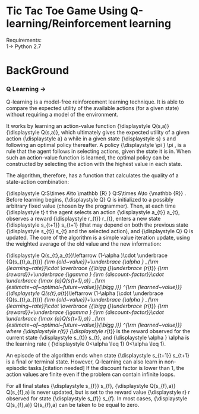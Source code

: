 # Tic Tac Toe Game Using Q-learning/Reinforcement learning

Requirements:</br>
  1-> Python 2.7

# BackGround

### Q Learning ->
Q-learning is a model-free reinforcement learning technique. It is able to compare the expected utility of the available actions (for a given state) without requiring a model of the environment.

It works by learning an action-value function {\displaystyle Q(s,a)} {\displaystyle Q(s,a)}, which ultimately gives the expected utility of a given action {\displaystyle a} a while in a given state {\displaystyle s} s and following an optimal policy thereafter. A policy {\displaystyle \pi } \pi , is a rule that the agent follows in selecting actions, given the state it is in. When such an action-value function is learned, the optimal policy can be constructed by selecting the action with the highest value in each state.

  
The algorithm, therefore, has a function that calculates the quality of a state-action combination:

{\displaystyle Q:S\times A\to \mathbb {R} } Q:S\times A\to {\mathbb  {R}} .
Before learning begins, {\displaystyle Q} Q is initialized to a possibly arbitrary fixed value (chosen by the programmer). Then, at each time {\displaystyle t} t the agent selects an action {\displaystyle a_{t}} a_{t}, observes a reward {\displaystyle r_{t}} r_{t}, enters a new state {\displaystyle s_{t+1}} s_{t+1} (that may depend on both the previous state {\displaystyle s_{t}} s_{t} and the selected action), and {\displaystyle Q} Q is updated. The core of the algorithm is a simple value iteration update, using the weighted average of the old value and the new information:

{\displaystyle Q(s_{t},a_{t})\leftarrow (1-\alpha )\cdot \underbrace {Q(s_{t},a_{t})} _{\rm {old~value}}+\underbrace {\alpha } _{\rm {learning~rate}}\cdot \overbrace {{\bigg (}\underbrace {r_{t}} _{\rm {reward}}+\underbrace {\gamma } _{\rm {discount~factor}}\cdot \underbrace {\max _{a}Q(s_{t+1},a)} _{\rm {estimate~of~optimal~future~value}}{\bigg )}} ^{\rm {learned~value}}} {\displaystyle Q(s_{t},a_{t})\leftarrow (1-\alpha )\cdot \underbrace {Q(s_{t},a_{t})} _{\rm {old~value}}+\underbrace {\alpha } _{\rm {learning~rate}}\cdot \overbrace {{\bigg (}\underbrace {r_{t}} _{\rm {reward}}+\underbrace {\gamma } _{\rm {discount~factor}}\cdot \underbrace {\max _{a}Q(s_{t+1},a)} _{\rm {estimate~of~optimal~future~value}}{\bigg )}} ^{\rm {learned~value}}}
where {\displaystyle r_{t}} {\displaystyle r_{t}} is the reward observed for the current state {\displaystyle s_{t}} s_{t}, and {\displaystyle \alpha } \alpha  is the learning rate ( {\displaystyle 0<\alpha \leq 1} 0<\alpha \leq 1).

An episode of the algorithm ends when state {\displaystyle s_{t+1}} s_{t+1} is a final or terminal state. However, Q-learning can also learn in non-episodic tasks.[citation needed] If the discount factor is lower than 1, the action values are finite even if the problem can contain infinite loops.

For all final states {\displaystyle s_{f}} s_{f}, {\displaystyle Q(s_{f},a)} Q(s_{f},a) is never updated, but is set to the reward value {\displaystyle r} r observed for state {\displaystyle s_{f}} s_{f}. In most cases, {\displaystyle Q(s_{f},a)} Q(s_{f},a) can be taken to be equal to zero.
  
  
 
